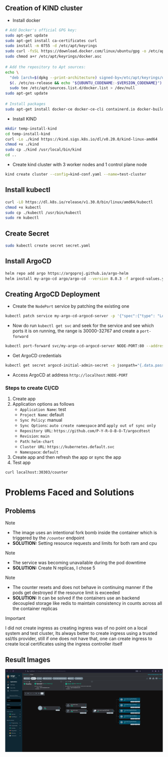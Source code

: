 ## Creation of KIND cluster
* Install docker
```bash
# Add Docker's official GPG key:
sudo apt-get update
sudo apt-get install ca-certificates curl
sudo install -m 0755 -d /etc/apt/keyrings
sudo curl -fsSL https://download.docker.com/linux/ubuntu/gpg -o /etc/apt/keyrings/docker.asc
sudo chmod a+r /etc/apt/keyrings/docker.asc

# Add the repository to Apt sources:
echo \
  "deb [arch=$(dpkg --print-architecture) signed-by=/etc/apt/keyrings/docker.asc] https://download.docker.com/linux/ubuntu \
  $(. /etc/os-release && echo "${UBUNTU_CODENAME:-$VERSION_CODENAME}") stable" | \
  sudo tee /etc/apt/sources.list.d/docker.list > /dev/null
sudo apt-get update

# Install packages
sudo apt-get install docker-ce docker-ce-cli containerd.io docker-buildx-plugin docker-compose-plugin docker-compose
```

* Install KIND
```bash
mkdir temp-install-kind
cd temp-install-kind
curl -Lo ./kind https://kind.sigs.k8s.io/dl/v0.20.0/kind-linux-amd64
chmod +x ./kind
sudo cp ./kind /usr/local/bin/kind
cd ..
```

* Create kind cluster with 3 worker nodes and 1 control plane node
```bash
kind create cluster --config=kind-conf.yaml --name=test-cluster
```

## Install kubectl
```bash
curl -LO https://dl.k8s.io/release/v1.30.0/bin/linux/amd64/kubectl
chmod +x kubectl
sudo cp ./kubectl /usr/bin/kubectl
sudo rm kubectl
```

## Create Secret 
```bash
sudo kubectl create secret secret.yaml
```

## Install ArgoCD
```bash
helm repo add argo https://argoproj.github.io/argo-helm
helm install my-argo-cd argo/argo-cd --version 8.0.3 -f argocd-values.yaml
```

## Creating ArgoCD Deployment

* Create the `NodePort` service by patching the existing one
```bash
kubectl patch service my-argo-cd-argocd-server -p '{"spec":{"type": "LoadBalancer"}}'
```

* Now do run `kubectl get svc` and seek for the service and see which ports it is on running, the range is 30000-32767 and create a `port-forward`
```bash
kubectl port-forward svc/my-argo-cd-argocd-server NODE-PORT:80 --address 0.0.0.0
```

* Get ArgoCD credentials
```bash
kubectl get secret argocd-initial-admin-secret -o jsonpath="{.data.password}" | base64 -d
```

* Access ArgoCD at address `http://localhost:NODE-PORT`

### Steps to create CI/CD 
1. Create app
2. Application options as follows
    - `Application Name`: test 
    - `Project Name`: default
    - `Sync Policy`: manual
    - `Sync Options`: `auto create namespace` and `apply out of sync only`
    - `Repository URL`: `https://github.com/P-Y-R-O-B-O-T/argocdtest`
    - `Revision`: `main`
    - `Path`: `helm-chart`
    - `Cluster URL`: `https://kubernetes.default.svc`
    - `Namespace`: `default`
3. Create app and then refresh the app or sync the app
4. Test app
```bash
curl localhost:30303/counter
```

# Problems Faced and Solutions
## Problems

> [!NOTE]
> * The image uses an intentional fork bomb inside the container which is triggered by the `/counter` endpoint
> * **SOLUTION:** Setting resource requests and limits for both ram and cpu

> [!NOTE]
> * The service was becoming unavailable during the pod downtime
> * **SOLUTION:** Create N replicas, I chose 5

> [!NOTE]
> * The counter resets and does not behave in continuing manner if the pods get destroyed if the resource limit is exceeded
> * **SOLUTION:** It can be solved if the containers use an backend decoupled storage like redis to maintain consistency in counts across all the container replicas

> [!IMPORTANT]
> I did not create ingress as creating ingress was of no point on a local system and test cluster, Its always better to create ingress using a trusted ssl/tls provider, still if one does not have that, one can create ingress to create local certificates using the ingress controller itself

## Result Images
![ArgoCD](/zzz/argo.png) 
